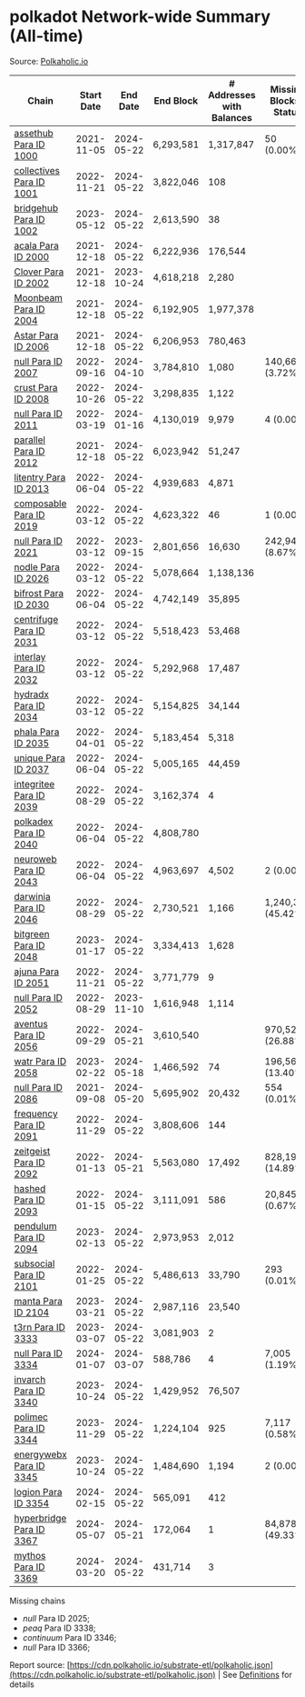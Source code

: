 # polkadot Network-wide Summary (All-time)

Source: [Polkaholic.io](https://polkaholic.io)


| Chain            | Start Date | End Date | End Block | # Addresses with Balances | Missing Blocks / Status |
| ---------------- | ---------- | ---------| --------- | ------------------------- | ----------------------- |
| [assethub Para ID 1000](/polkadot/1000-statemint) | 2021-11-05 | 2024-05-22 | 6,293,581 |  1,317,847 | 50 (0.00%)  |
| [collectives Para ID 1001](/polkadot/1001-polkadot-parachain-1001) | 2022-11-21 | 2024-05-22 | 3,822,046 |  108 |    |
| [bridgehub Para ID 1002](/polkadot/1002-polkadot-parachain-1002) | 2023-05-12 | 2024-05-22 | 2,613,590 |  38 |    |
| [acala Para ID 2000](/polkadot/2000-acala) | 2021-12-18 | 2024-05-22 | 6,222,936 |  176,544 |    |
| [Clover Para ID 2002](/polkadot/2002-clover) | 2021-12-18 | 2023-10-24 | 4,618,218 |  2,280 |    |
| [Moonbeam Para ID 2004](/polkadot/2004-moonbeam) | 2021-12-18 | 2024-05-22 | 6,192,905 |  1,977,378 |    |
| [Astar Para ID 2006](/polkadot/2006-astar) | 2021-12-18 | 2024-05-22 | 6,206,953 |  780,463 |    |
| [null Para ID 2007](/polkadot/2007-kapex) | 2022-09-16 | 2024-04-10 | 3,784,810 |  1,080 | 140,668 (3.72%)  |
| [crust Para ID 2008](/polkadot/2008-crustParachain) | 2022-10-26 | 2024-05-22 | 3,298,835 |  1,122 |    |
| [null Para ID 2011](/polkadot/2011-equilibrium) | 2022-03-19 | 2024-01-16 | 4,130,019 |  9,979 | 4 (0.00%)  |
| [parallel Para ID 2012](/polkadot/2012-parallel) | 2021-12-18 | 2024-05-22 | 6,023,942 |  51,247 |    |
| [litentry Para ID 2013](/polkadot/2013-litentry) | 2022-06-04 | 2024-05-22 | 4,939,683 |  4,871 |    |
| [composable Para ID 2019](/polkadot/2019-composableFinance) | 2022-03-12 | 2024-05-22 | 4,623,322 |  46 | 1 (0.00%)  |
| [null Para ID 2021](/polkadot/2021-efinity) | 2022-03-12 | 2023-09-15 | 2,801,656 |  16,630 | 242,949 (8.67%)  |
| [nodle Para ID 2026](/polkadot/2026-nodle) | 2022-03-12 | 2024-05-22 | 5,078,664 |  1,138,136 |    |
| [bifrost Para ID 2030](/polkadot/2030-bifrost) | 2022-06-04 | 2024-05-22 | 4,742,149 |  35,895 |    |
| [centrifuge Para ID 2031](/polkadot/2031-centrifuge) | 2022-03-12 | 2024-05-22 | 5,518,423 |  53,468 |    |
| [interlay Para ID 2032](/polkadot/2032-interlay) | 2022-03-12 | 2024-05-22 | 5,292,968 |  17,487 |    |
| [hydradx Para ID 2034](/polkadot/2034-hydra) | 2022-03-12 | 2024-05-22 | 5,154,825 |  34,144 |    |
| [phala Para ID 2035](/polkadot/2035-phala) | 2022-04-01 | 2024-05-22 | 5,183,454 |  5,318 |    |
| [unique Para ID 2037](/polkadot/2037-unique) | 2022-06-04 | 2024-05-22 | 5,005,165 |  44,459 |    |
| [integritee Para ID 2039](/polkadot/2039-polkadot-parachain-2039) | 2022-08-29 | 2024-05-22 | 3,162,374 |  4 |    |
| [polkadex Para ID 2040](/polkadot/2040-polkadex) | 2022-06-04 | 2024-05-22 | 4,808,780 |   |    |
| [neuroweb Para ID 2043](/polkadot/2043-origintrail-parachain) | 2022-06-04 | 2024-05-22 | 4,963,697 |  4,502 | 2 (0.00%)  |
| [darwinia Para ID 2046](/polkadot/2046-polkadot-parachain-2046) | 2022-08-29 | 2024-05-22 | 2,730,521 |  1,166 | 1,240,326 (45.42%)  |
| [bitgreen Para ID 2048](/polkadot/2048-polkadot-parachain-2048) | 2023-01-17 | 2024-05-22 | 3,334,413 |  1,628 |    |
| [ajuna Para ID 2051](/polkadot/2051-polkadot-parachain-2051) | 2022-11-21 | 2024-05-22 | 3,771,779 |  9 |    |
| [null Para ID 2052](/polkadot/2052-polkadot-parathread-2052) | 2022-08-29 | 2023-11-10 | 1,616,948 |  1,114 |    |
| [aventus Para ID 2056](/polkadot/2056-polkadot-parachain-2056) | 2022-09-29 | 2024-05-21 | 3,610,540 |   | 970,522 (26.88%)  |
| [watr Para ID 2058](/polkadot/2058-polkadot-parachain-2058) | 2023-02-22 | 2024-05-18 | 1,466,592 |  74 | 196,567 (13.40%)  |
| [null Para ID 2086](/polkadot/2086-polkadot-parachain-2086) | 2021-09-08 | 2024-05-20 | 5,695,902 |  20,432 | 554 (0.01%)  |
| [frequency Para ID 2091](/polkadot/2091-polkadot-parachain-2091) | 2022-11-29 | 2024-05-22 | 3,808,606 |  144 |    |
| [zeitgeist Para ID 2092](/polkadot/2092-polkadot-parachain-2092) | 2022-01-13 | 2024-05-21 | 5,563,080 |  17,492 | 828,192 (14.89%)  |
| [hashed Para ID 2093](/polkadot/2093-polkadot-parachain-2093) | 2022-01-15 | 2024-05-22 | 3,111,091 |  586 | 20,845 (0.67%)  |
| [pendulum Para ID 2094](/polkadot/2094-polkadot-parachain-2094) | 2023-02-13 | 2024-05-22 | 2,973,953 |  2,012 |    |
| [subsocial Para ID 2101](/polkadot/2101-polkadot-parachain-2101) | 2022-01-25 | 2024-05-22 | 5,486,613 |  33,790 | 293 (0.01%)  |
| [manta Para ID 2104](/polkadot/2104-polkadot-parachain-2104) | 2023-03-21 | 2024-05-22 | 2,987,116 |  23,540 |    |
| [t3rn Para ID 3333](/polkadot/3333-polkadot-parachain-3333) | 2023-03-07 | 2024-05-22 | 3,081,903 |  2 |    |
| [null Para ID 3334](/polkadot/3334-polkadot-parathread-3334) | 2024-01-07 | 2024-03-07 | 588,786 |  4 | 7,005 (1.19%)  |
| [invarch Para ID 3340](/polkadot/3340-polkadot-parachain-3340) | 2023-10-24 | 2024-05-22 | 1,429,952 |  76,507 |    |
| [polimec Para ID 3344](/polkadot/3344-polkadot-parachain-3344) | 2023-11-29 | 2024-05-22 | 1,224,104 |  925 | 7,117 (0.58%)  |
| [energywebx Para ID 3345](/polkadot/3345-polkadot-parachain-3345) | 2023-10-24 | 2024-05-22 | 1,484,690 |  1,194 | 2 (0.00%)  |
| [logion Para ID 3354](/polkadot/3354-polkadot-parachain-3354) | 2024-02-15 | 2024-05-22 | 565,091 |  412 |    |
| [hyperbridge Para ID 3367](/polkadot/3367-polkadot-parachain-3367) | 2024-05-07 | 2024-05-21 | 172,064 |  1 | 84,878 (49.33%)  |
| [mythos Para ID 3369](/polkadot/3369-polkadot-parachain-3369) | 2024-03-20 | 2024-05-22 | 431,714 |  3 |    |

Missing chains


* *null* Para ID 2025; 
* *peaq* Para ID 3338; 
* *continuum* Para ID 3346; 
* *null* Para ID 3366; 

Report source: [https://cdn.polkaholic.io/substrate-etl/polkaholic.json](https://cdn.polkaholic.io/substrate-etl/polkaholic.json) | See [Definitions](/DEFINITIONS.md) for details
